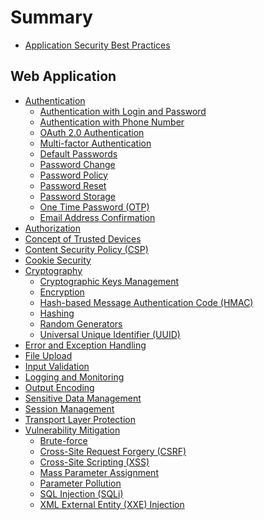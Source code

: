 # Summary

- [Application Security Best Practices](INTRODUCTION.md)

## Web Application

- [Authentication](/Web%20Application/Authentication/README.md)
    - [Authentication with Login and Password](/Web%20Application/Authentication/Authentication%20with%20Login%20and%20Password/README.md)
    - [Authentication with Phone Number](/Web%20Application/Authentication/Authentication%20with%20Phone%20Number/README.md)
    - [OAuth 2.0 Authentication](/Web%20Application/Authentication/OAuth%202.0%20Authentication/README.md)
    - [Multi-factor Authentication](/Web%20Application/Authentication/Multi-factor%20Authentication/README.md)
    - [Default Passwords](/Web%20Application/Authentication/Default%20Passwords/README.md)
    - [Password Change](/Web%20Application/Authentication/Password%20Change/README.md)
    - [Password Policy](/Web%20Application/Authentication/Password%20Policy/README.md)
    - [Password Reset](/Web%20Application/Authentication/Password%20Reset/README.md)
    - [Password Storage](/Web%20Application/Authentication/Password%20Storage/README.md)
    - [One Time Password (OTP)](/Web%20Application/Authentication/One%20Time%20Password%20(OTP)/README.md)
    - [Email Address Confirmation](/Web%20Application/Authentication/Email%20Address%20Confirmation/README.md)
- [Authorization](/Web%20Application/Authorization/README.md)
- [Concept of Trusted Devices](/Web%20Application/Concept%20of%20Trusted%20Devices/README.md)
- [Content Security Policy (CSP)](/Web%20Application/Content%20Security%20Policy%20(CSP)/README.md)
- [Cookie Security](/Web%20Application/Cookie%20Security/README.md)
- [Cryptography](/Web%20Application/Cryptography/README.md)
    - [Cryptographic Keys Management](/Web%20Application/Cryptography/Cryptographic%20Keys%20Management/README.md)
    - [Encryption](/Web%20Application/Cryptography/Encryption/README.md)
    - [Hash-based Message Authentication Code (HMAC)](/Web%20Application/Cryptography/Hash-based%20Message%20Authentication%20Code%20(HMAC)/README.md)
    - [Hashing](/Web%20Application/Cryptography/Hashing/README.md)
    - [Random Generators](/Web%20Application/Cryptography/Random%20Generators/README.md)
    - [Universal Unique Identifier (UUID)](/Web%20Application/Cryptography/Universal%20Unique%20Identifier%20(UUID)/README.md)
- [Error and Exception Handling](/Web%20Application/Error%20and%20Exception%20Handling/README.md)
- [File Upload](/Web%20Application/File%20Upload/README.md)
- [Input Validation](/Web%20Application/Input%20Validation/README.md)
- [Logging and Monitoring](/Web%20Application/Logging%20and%20Monitoring/README.md)
- [Output Encoding](/Web%20Application/Output%20Encoding/README.md)
- [Sensitive Data Management](/Web%20Application/Sensitive%20Data%20Management/README.md)
- [Session Management](/Web%20Application/Session%20Management/README.md)
- [Transport Layer Protection](/Web%20Application/Transport%20Layer%20Protection/README.md)
- [Vulnerability Mitigation](/Web%20Application/Vulnerability%20Mitigation/README.md)
    - [Brute-force](/Web%20Application/Vulnerability%20Mitigation/Brute-force/README.md)
    - [Cross-Site Request Forgery (CSRF)](/Web%20Application/Vulnerability%20Mitigation/Cross-Site%20Request%20Forgery%20(CSRF)/README.md)
    - [Cross-Site Scripting (XSS)](/Web%20Application/Vulnerability%20Mitigation/Cross-Site%20Scripting%20(XSS)/README.md)
    - [Mass Parameter Assignment](/Web%20Application/Vulnerability%20Mitigation/Mass%20Parameter%20Assignment/README.md)
    - [Parameter Pollution](/Web%20Application/Vulnerability%20Mitigation/Parameter%20Pollution/README.md)
    - [SQL Injection (SQLi)](/Web%20Application/Vulnerability%20Mitigation/SQL%20Injection/README.md)
    - [XML External Entity (XXE) Injection](/Web%20Application/Vulnerability%20Mitigation/XML%20External%20Entity%20(XXE)%20Injection/README.md)
